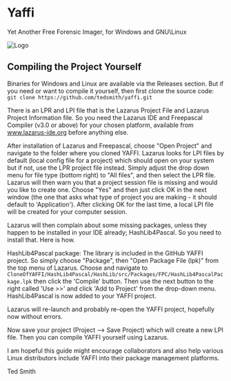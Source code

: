 # Yaffi
Yet Another Free Forensic Imager, for Windows and GNU\Linux

![Logo](https://github.com/tedsmith/yaffi/blob/master/Logo/YAFFILogo2.png)

Compiling the Project Yourself
------------------------------

Binaries for Windows and Linux are available via the Releases section. But if you need or want to compile it yourself, then first clone the source code: `git clone https://github.com/tedsmith/yaffi.git`

There is an LPR and LPI file that is the Lazarus Project File and Lazarus Project Information file. So you need the Lazarus IDE and Freepascal Compiler (v3.0 or above) for your chosen platform, available from www.lazarus-ide.org before anything else. 

After installation of Lazarus and Freepascal, choose "Open Project" and navigate to the folder where you cloned YAFFI.
Lazarus looks for LPI files by default (local config file for a project) which should open on your system but if not, use the LPR project file instead. Simply adjust the drop down menu for file type (bottom right) to "All files", and then select the LPR file.
Lazarus will then warn you that a project session file is missing and would you like to create one. Choose "Yes" and then just click OK in the next window (the one that asks what type of project you are making - it should default to 'Application').
After clicking OK for the last time, a local LPI file will be created for your computer session. 

Lazarus will then complain about some missing packages, unless they happen to be installed in your IDE already; HashLib4Pascal. So you need to install that. Here is how.  

HashLib4Pascal package: The library is included in the GitHub YAFFI project. So simply choose "Package", then "Open Package File (lpk)" from the top menu of Lazarus.
Choose and navigate to `CloneOfYAFFI/HashLib4Pascal/HashLib/src/Packages/FPC/HashLib4PascalPackage.lpk` then click the 'Compile' button.
Then use the next button to the right called 'Use >>' and click 'Add to Project' from the drop-down menu. HashLib4Pascal is now added to your YAFFI project.

Lazarus will re-launch and probably re-open the YAFFI project, hopefully now without errors. 

Now save your project (Project --> Save Project) which will create a new LPI file. Then you can compile YAFFI yourself using Lazarus. 

I am hopeful this guide might encourage collaborators and also help various Linux distributors include YAFFI into their package management platforms. 

Ted Smith